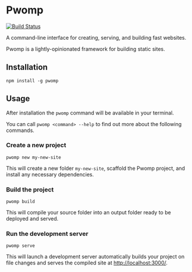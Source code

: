 # Pwomp

[![Build Status](https://travis-ci.org/frxnz/pwomp.svg?branch=master)](https://travis-ci.org/frxnz/pwomp)

A command-line interface for creating, serving, and building fast websites.

Pwomp is a lightly-opinionated framework for building static sites.


Installation
------------

```
npm install -g pwomp
```

Usage
-----

After installation the `pwomp` command will be available in your terminal.

You can call `pwomp <command> --help` to find out more about the following commands.


### Create a new project

```
pwomp new my-new-site
```

This will create a new folder `my-new-site`, scaffold the Pwomp project, and install any necessary dependencies.

### Build the project

```
pwomp build
```

This will compile your source folder into an output folder ready to be deployed and served.

### Run the development server

```
pwomp serve
```

This will launch a development server automatically builds your project on file changes and serves the compiled site at <http://localhost:3000/>.